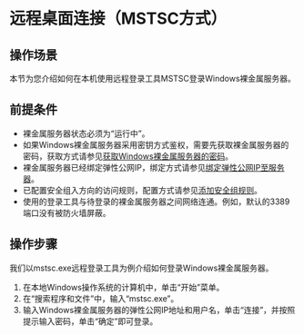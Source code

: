 # 远程桌面连接（MSTSC方式）<a name="zh-cn_topic_0079188786"></a>

## 操作场景<a name="section2133442531"></a>

本节为您介绍如何在本机使用远程登录工具MSTSC登录Windows裸金属服务器。

## 前提条件<a name="section33044631113942"></a>

-   裸金属服务器状态必须为“运行中”。
-   如果Windows裸金属服务器采用密钥方式鉴权，需要先获取裸金属服务器的密码，获取方式请参见[获取Windows裸金属服务器的密码](获取Windows裸金属服务器的密码.md)。
-   裸金属服务器已经绑定弹性公网IP，绑定方式请参见[绑定弹性公网IP至服务器](绑定弹性公网IP至服务器.md)。
-   已配置安全组入方向的访问规则，配置方式请参见[添加安全组规则](添加安全组规则.md)。
-   使用的登录工具与待登录的裸金属服务器之间网络连通。例如，默认的3389端口没有被防火墙屏蔽。

## 操作步骤<a name="section51511406581"></a>

我们以mstsc.exe远程登录工具为例介绍如何登录Windows裸金属服务器。

1.  在本地Windows操作系统的计算机中，单击“开始”菜单。
2.  在“搜索程序和文件”中，输入“mstsc.exe”。
3.  输入Windows裸金属服务器的弹性公网IP地址和用户名，单击“连接”，并按照提示输入密码，单击“确定”即可登录。

